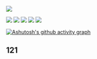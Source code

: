 ![](https://github-readme-stats.vercel.app/api?username=HeronZing&theme=maroongold)

<span > <img src="https://img.shields.io/badge/-C++-oringe?style=flat-square&logo=javascript" /> <img src="https://img.shields.io/badge/-Python-oringe?style=flat-square&logo=javascript" /> <img src="https://img.shields.io/badge/-HTML5-E34F26?style=flat-square&logo=html5&logoColor=white" /> <img src="https://img.shields.io/badge/-CSS3-1572B6?style=flat-square&logo=css3" /> <img src="https://img.shields.io/badge/-JavaScript-oringe?style=flat-square&logo=javascript" />   </span>

[![Ashutosh's github activity graph](https://github-readme-activity-graph.cyclic.app/graph?username=HeronZing&theme=dracula)](https://github.com/ashutosh00710/github-readme-activity-graph)

## 121
